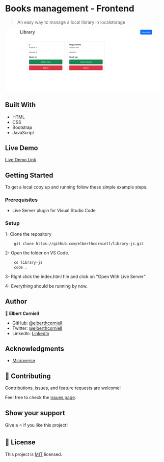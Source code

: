 # Books management - Frontend

> An easy way to manage a local library in localstorage

![screenshot](./.github/capture.png)

## Built With

- HTML
- CSS
- Bootstrap
- JavaScript

## Live Demo

[Live Demo Link](https://elberthcorniell.github.io/library-js/)

## Getting Started


To get a local copy up and running follow these simple example steps.

### Prerequisites

- Live Server plugin for Visual Studio Code 

### Setup

1- Clone the repository
```
    git clone https://github.com/elberthcorniell/library-js.git
```

2- Open the folder on VS Code. 
```
    cd library-js
    code .
```

3- Right click the index.html file and click on "Open With Live Server"

4- Everything should be running by now. 


## Author

👤 **Elbert Corniell**

- GitHub: [@elberthcorniell](https://github.com/elberthcorniell)
- Twitter: [@elberthcorniell](https://twitter.com/elberthcorniell)
- LinkedIn: [LinkedIn](https://www.linkedin.com/in/elbert-corniell-989183159/)

## Acknowledgments

- [Microverse](https://www.microverse.org/)

## 🤝 Contributing

Contributions, issues, and feature requests are welcome!

Feel free to check the [issues page](https://github.com/elberthcorniell/library-js/issues).

## Show your support

Give a ⭐️ if you like this project!


## 📝 License

This project is [MIT](./LICENSE) licensed.
